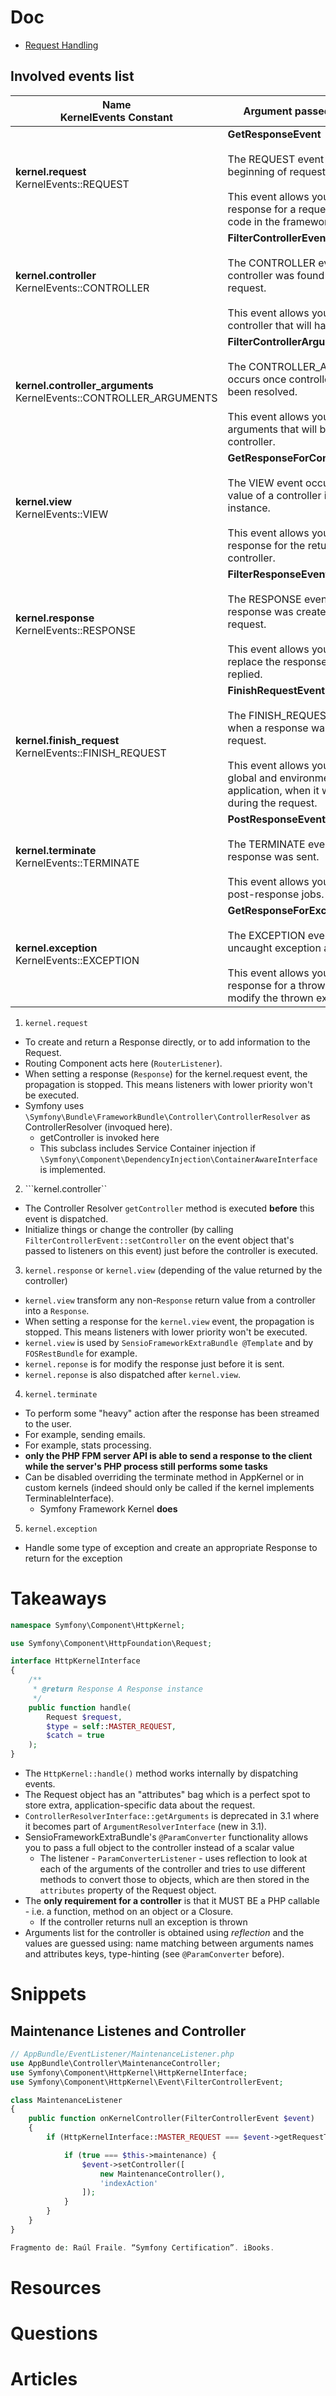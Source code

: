 # Doc

* [Request Handling](http://symfony.com/doc/current/components/http_kernel.html)

## Involved events list

Name  <br />   KernelEvents Constant |  Argument passed to the listener
--- | ---
**kernel.request**  <br /> KernelEvents::REQUEST   | **GetResponseEvent** <br /><br />The REQUEST event occurs at the very beginning of request dispatching. <br /><br />This event allows you to create a response for a request before any other code in the framework is executed.
**kernel.controller**   <br /> KernelEvents::CONTROLLER    | **FilterControllerEvent**<br /><br />The CONTROLLER event occurs once a controller was found for handling a request.<br /><br />This event allows you to change the controller that will handle the request.
**kernel.controller_arguments** <br /> KernelEvents::CONTROLLER_ARGUMENTS | **FilterControllerArgumentsEvent**<br /><br />The CONTROLLER_ARGUMENTS event occurs once controller arguments have been resolved.<br /><br />This event allows you to change the arguments that will be passed to the controller.
**kernel.view** <br /> KernelEvents::VIEW  | **GetResponseForControllerResultEvent**<br /><br />The VIEW event occurs when the return value of a controller is not a Response instance.<br /><br />This event allows you to create a response for the return value of the controller.
**kernel.response** <br /> KernelEvents::RESPONSE  | **FilterResponseEvent**<br /><br />The RESPONSE event occurs once a response was created for replying to a request.<br /><br />This event allows you to modify or replace the response that will be replied.
**kernel.finish_request**   <br /> KernelEvents::FINISH_REQUEST    | **FinishRequestEvent**<br /><br />The FINISH_REQUEST event occurs when a response was generated for a request.<br /><br />This event allows you to reset the global and environmental state of the application, when it was changed during the request.
**kernel.terminate**    <br /> KernelEvents::TERMINATE | **PostResponseEvent**<br /><br />The TERMINATE event occurs once a response was sent.<br /><br />This event allows you to run expensive post-response jobs.
**kernel.exception**    <br /> KernelEvents::EXCEPTION | **GetResponseForExceptionEvent**<br /><br />The EXCEPTION event occurs when an uncaught exception appears.<br /><br />This event allows you to create a response for a thrown exception or to modify the thrown exception.





1. ```kernel.request```
  * To create and return a Response directly, or to add information to the Request.
  * Routing Component acts here (```RouterListener```).
  * When setting a response (```Response```) for the kernel.request event, the propagation is stopped. This means listeners with lower priority won't be executed.
  * Symfony uses ```\Symfony\Bundle\FrameworkBundle\Controller\ControllerResolver``` as ControllerResolver (invoqued here).
      * getController is invoked here
      * This subclass includes Service Container injection if ```\Symfony\Component\DependencyInjection\ContainerAwareInterface``` is implemented.

2. ```kernel.controller``
  * The Controller Resolver ```getController``` method is executed **before** this event is dispatched.
  * Initialize things or change the controller (by calling ```FilterControllerEvent::setController``` on the event object that's passed to listeners on this event) just before the controller is executed.

3. ```kernel.response``` or ```kernel.view``` (depending of the value returned by the controller)
  * ```kernel.view``` transform any non-```Response``` return value from a controller into a ```Response```.
  * When setting a response for the ```kernel.view``` event, the propagation is stopped. This means listeners with lower priority won't be executed.
  * ```kernel.view``` is used by ```SensioFrameworkExtraBundle @Template``` and by ```FOSRestBundle``` for example.
  * ```kernel.reponse``` is for modify the response just before it is sent.
  * ```kernel.reponse``` is also dispatched after ```kernel.view```.

4. ```kernel.terminate```
  * To perform some "heavy" action after the response has been streamed to the user.
  * For example, sending emails.
  * For example, stats processing.
  * **only the PHP FPM server API is able to send a response to the client while the server's PHP process still performs some tasks**
  * Can be disabled overriding the terminate method in AppKernel or in custom kernels (indeed should only be called if the kernel implements TerminableInterface).
      * Symfony Framework Kernel **does**

5. `kernel.exception`
  * Handle some type of exception and create an appropriate Response to return for the exception


# Takeaways

``` php
namespace Symfony\Component\HttpKernel;

use Symfony\Component\HttpFoundation\Request;

interface HttpKernelInterface
{
    /**
     * @return Response A Response instance
     */
    public function handle(
        Request $request,
        $type = self::MASTER_REQUEST,
        $catch = true
    );
}
```

* The ```HttpKernel::handle()``` method works internally by dispatching events.
* The Request object has an "attributes" bag which is a perfect spot to store extra, application-specific data about the request.
* ```ControllerResolverInterface::getArguments``` is deprecated in 3.1 where it becomes part of ```ArgumentResolverInterface``` (new in 3.1).
* SensioFrameworkExtraBundle's ```@ParamConverter``` functionality allows you to pass a full object to the controller instead of a scalar value
  * The listener - ```ParamConverterListener``` - uses reflection to look at each of the arguments of the controller and tries to use different methods to convert those to objects, which are then stored in the ```attributes``` property of the Request object.
* The **only requirement for a controller** is that it MUST BE a PHP callable - i.e. a function, method on an object or a Closure.
  * If the controller returns null an exception is thrown
* Arguments list for the controller is obtained using *reflection* and the values are guessed using: name matching between arguments names and attributes keys, type-hinting (see ```@ParamConverter``` before). 

# Snippets 

## Maintenance Listenes and Controller

```php
// AppBundle/EventListener/MaintenanceListener.php
use AppBundle\Controller\MaintenanceController;
use Symfony\Component\HttpKernel\HttpKernelInterface;
use Symfony\Component\HttpKernel\Event\FilterControllerEvent;

class MaintenanceListener
{
    public function onKernelController(FilterControllerEvent $event)
    {
        if (HttpKernelInterface::MASTER_REQUEST === $event->getRequestType()) {

            if (true === $this->maintenance) {
                $event->setController([
                    new MaintenanceController(),
                    'indexAction'
                ]);
            }
        }
    }
}

Fragmento de: Raúl Fraile. “Symfony Certification”. iBooks. 

```

# Resources

# Questions

# Articles
